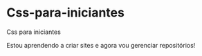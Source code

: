 # Css-para-iniciantes
 Css para iniciantes

 Estou aprendendo a criar sites e agora vou gerenciar repositórios!
